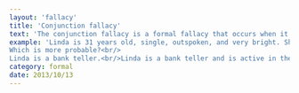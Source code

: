 ```yaml
---
layout: 'fallacy'
title: 'Conjunction fallacy'
text: 'The conjunction fallacy is a formal fallacy that occurs when it is assumed that specific conditions are more probable than a single general one.'
example: 'Linda is 31 years old, single, outspoken, and very bright. She majored in philosophy. As a student, she was deeply concerned with issues of discrimination and social justice, and also participated in anti-nuclear demonstrations.<br/><br/>
Which is more probable?<br/>
Linda is a bank teller.<br/>Linda is a bank teller and is active in the feminist movement.<br/><br/>The majority of those asked chose option 2. However, the probability of two events occurring together (in conjunction) is always less than or equal to the probability of either one occurring alone'
category: formal
date: 2013/10/13
---
```

